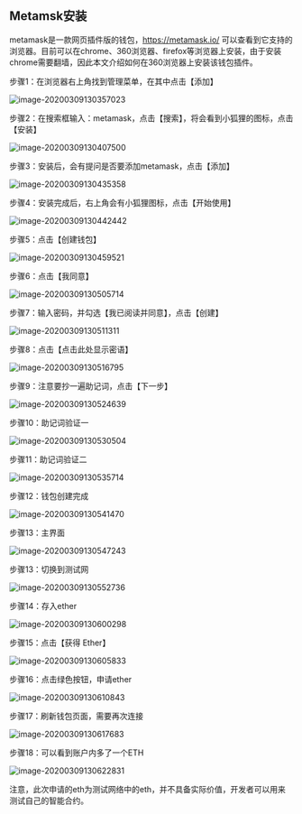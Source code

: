 ## Metamsk安装

metamask是一款网页插件版的钱包，https://metamask.io/ 可以查看到它支持的浏览器。目前可以在chrome、360浏览器、firefox等浏览器上安装，由于安装chrome需要翻墙，因此本文介绍如何在360浏览器上安装该钱包插件。

步骤1：在浏览器右上角找到管理菜单，在其中点击【添加】

![image-20200309130357023](assets/image-20200309130357023.png)

步骤2：在搜索框输入：metamask，点击【搜索】，将会看到小狐狸的图标，点击【安装】

![image-20200309130407500](assets/image-20200309130407500.png)

步骤3：安装后，会有提问是否要添加metamask，点击【添加】



![image-20200309130435358](assets/image-20200309130435358.png)

步骤4：安装完成后，右上角会有小狐狸图标，点击【开始使用】

![image-20200309130442442](assets/image-20200309130442442.png)

步骤5：点击【创建钱包】

![image-20200309130459521](assets/image-20200309130459521.png)

步骤6：点击【我同意】



![image-20200309130505714](assets/image-20200309130505714.png)

步骤7：输入密码，并勾选【我已阅读并同意】，点击【创建】

![image-20200309130511311](assets/image-20200309130511311.png)

步骤8：点击【点击此处显示密语】

![image-20200309130516795](assets/image-20200309130516795.png)

步骤9：注意要抄一遍助记词，点击【下一步】



![image-20200309130524639](assets/image-20200309130524639.png)

步骤10：助记词验证一

![image-20200309130530504](assets/image-20200309130530504.png)

步骤11：助记词验证二

![image-20200309130535714](assets/image-20200309130535714.png)



步骤12：钱包创建完成

![image-20200309130541470](assets/image-20200309130541470.png)

步骤13：主界面

![image-20200309130547243](assets/image-20200309130547243.png)

步骤13：切换到测试网

![image-20200309130552736](assets/image-20200309130552736.png)

步骤14：存入ether

![image-20200309130600298](assets/image-20200309130600298.png)



步骤15：点击【获得 Ether】

![image-20200309130605833](assets/image-20200309130605833.png)

步骤16：点击绿色按钮，申请ether

![image-20200309130610843](assets/image-20200309130610843.png)

步骤17：刷新钱包页面，需要再次连接



![image-20200309130617683](assets/image-20200309130617683.png)

步骤18：可以看到账户内多了一个ETH

![image-20200309130622831](assets/image-20200309130622831.png)



注意，此次申请的eth为测试网络中的eth，并不具备实际价值，开发者可以用来测试自己的智能合约。



